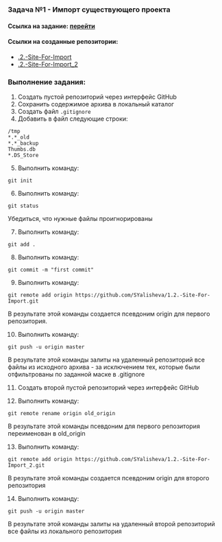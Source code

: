 ### Задача №1 - Импорт существующего проекта

#### Ссылка на задание: [перейти](https://github.com/netology-ds-team/git-homeworks/tree/main/2_introduction)

#### Ссылки на созданные репозитории:
* [.2.-Site-For-Import](https://github.com/SYalisheva/1.2.-Site-For-Import)
* [.2.-Site-For-Import_2](https://github.com/SYalisheva/1.2.-Site-For-Import_2)

### Выполнение задания:

1. Создать пустой репозиторий через интерфейс GitHub
2. Сохранить содержимое архива в локальный каталог
3. Создать файл `.gitignore`
4. Добавить в файл следующие строки:
```
/tmp
*.*_old
*.*_backup
Thumbs.db
*.DS_Store
```
 5. Выполнить команду:

 `git init`

6. Выполнить команду:

`git status`

Убедиться, что нужные файлы проигнорированы

7. Выполнить команду:

`git add .`

8. Выполнить команду:

`git commit -m "first commit"`

9. Выполнить команду:

`git remote add origin https://github.com/SYalisheva/1.2.-Site-For-Import.git`

В результате этой команды создается псевдоним origin для первого репозитория.

10. Выполнить команду:

`git push -u origin master`

В результате этой команды залиты на удаленный репозиторий все файлы из исходного архива - за исключением тех, которые были отфильтрованы по заданной маске в .gitignore

11. Создать второй пустой репозиторий через интерфейс GitHub

12. Выполнить команду:

`git remote rename origin old_origin`

В результате этой команды псевдоним для первого репозитория переименован в old_origin

13. Выполнить команду:

`git remote add origin https://github.com/SYalisheva/1.2.-Site-For-Import_2.git`

В результате этой команды создается псевдоним origin для второго репозитория

14. Выполнить команду:

`git push -u origin master`

В результате этой команды залиты на удаленный второй репозиторий все файлы из локального репозитория
